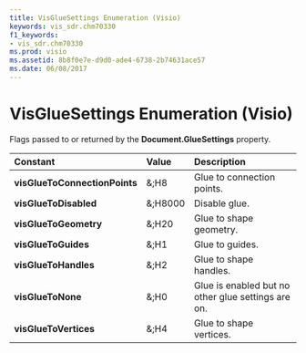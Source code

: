 ```yaml
---
title: VisGlueSettings Enumeration (Visio)
keywords: vis_sdr.chm70330
f1_keywords:
- vis_sdr.chm70330
ms.prod: visio
ms.assetid: 8b8f0e7e-d9d0-ade4-6738-2b74631ace57
ms.date: 06/08/2017
---
```



# VisGlueSettings Enumeration (Visio)

Flags passed to or returned by the **Document.GlueSettings** property.



|**Constant**|**Value**|**Description**|
|:-----|:-----|:-----|
| **visGlueToConnectionPoints**|&;H8|Glue to connection points.|
| **visGlueToDisabled**|&;H8000|Disable glue.|
| **visGlueToGeometry**|&;H20|Glue to shape geometry.|
| **visGlueToGuides**|&;H1|Glue to guides.|
| **visGlueToHandles**|&;H2|Glue to shape handles.|
| **visGlueToNone**|&;H0|Glue is enabled but no other glue settings are on.|
| **visGlueToVertices**|&;H4|Glue to shape vertices.|

